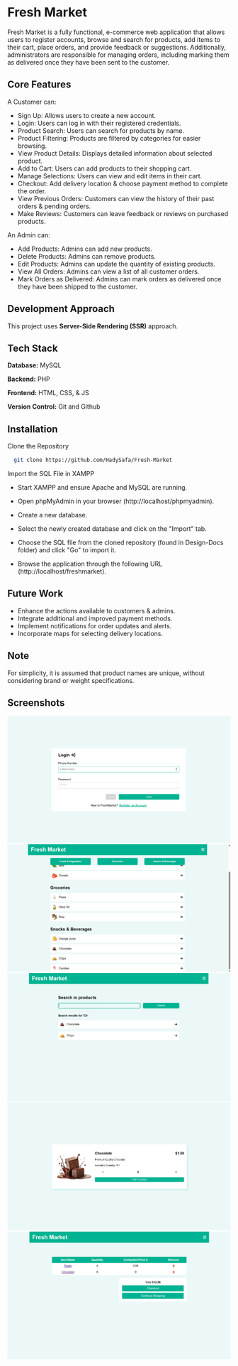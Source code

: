 # Fresh Market

Fresh Market is a fully functional, e-commerce web application that allows users to register accounts, browse and search for products, add items to their cart, place orders, and provide feedback or suggestions. Additionally, administrators are responsible for managing orders, including marking them as delivered once they have been sent to the customer.

## Core Features

A Customer can:

- Sign Up: Allows users to create a new account.
- Login: Users can log in with their registered credentials.
- Product Search: Users can search for products by name.
- Product Filtering: Products are filtered by categories for easier browsing.
- View Product Details: Displays detailed information about selected product.
- Add to Cart: Users can add products to their shopping cart.
- Manage Selections: Users can view and edit items in their cart.
- Checkout: Add delivery location & choose payment method to complete the order.
- View Previous Orders: Customers can view the history of their past orders & pending orders.
- Make Reviews: Customers can leave feedback or reviews on purchased products.

An Admin can:

- Add Products: Admins can add new products.
- Delete Products: Admins can remove products.
- Edit Products: Admins can update the quantity of existing products.
- View All Orders: Admins can view a list of all customer orders.
- Mark Orders as Delivered: Admins can mark orders as delivered once they have been shipped to the customer.

## Development Approach

This project uses **Server-Side Rendering (SSR)** approach.

## Tech Stack

**Database:** MySQL

**Backend:** PHP

**Frontend:** HTML, CSS, & JS

**Version Control:** Git and Github


## Installation

Clone the Repository

```bash
  git clone https://github.com/HadySafa/Fresh-Market
```
Import the SQL File in XAMPP

- Start XAMPP and ensure Apache and MySQL are running.

- Open phpMyAdmin in your browser (http://localhost/phpmyadmin).

- Create a new database.

- Select the newly created database and click on the "Import" tab.

- Choose the SQL file from the cloned repository (found in Design-Docs folder) and click "Go" to import it.

- Browse the application through the following URL (http://localhost/freshmarket).
    
## Future Work

- Enhance the actions available to customers & admins.
- Integrate additional and improved payment methods.
- Implement notifications for order updates and alerts.
- Incorporate maps for selecting delivery locations.

## Note

For simplicity, it is assumed that product names are unique, without considering brand or weight specifications.

## Screenshots

![Login](./Design-Docs/README-Images/Login.png)
![Products](./Design-Docs/README-Images/Products.png)
![Seach](./Design-Docs/README-Images/Search.png)
![Details](./Design-Docs/README-Images/Details.png)
![Cart](./Design-Docs/README-Images/Cart.png)


